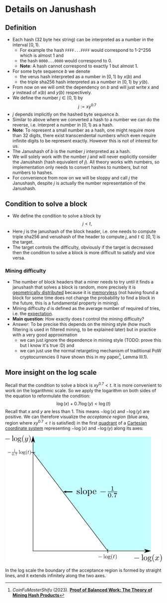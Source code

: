 # Details on Janushash 

## Definition

- Each hash (32 byte hex string) can be interpreted as a number in the interval $[0,1)$. 
    - For example the hash `FFFF...FFFF` would correspond to 1-2^256 which is almost 1 and 
    - the hash `0000...0000` would correspond to 0. 
    - **Note**: A hash cannot correspond to exactly 1 but almost 1. 
- For some byte sequence $b$ we denote
    - the verus hash interpreted as a number in $[0,1)$ by $x(b)$ and
    - the triple sha256 hash interpreted as a number in $[0,1)$ by $y(b)$.
- From now on we will omit the dependency on $b$ and will just write $x$ and $y$ instead of $x(b)$ and $y(b)$ respectively.
- We define the number $j\in [0,1)$ by
$$j := x y^{0.7}$$
- $j$ depends implicitly on the hashed byte sequence $b$.
- Similar to above where we converted a hash to a number we can do the reverse, i.e. interpret a number in $[0,1)$ as a hash.
- **Note**: To represent a small number as a hash, one might require more than 32 digits, there exist transcendental numbers which even require infinite digits to be represent exactly. However this is not of interest for us.
- The Janushash of $b$ is the number $j$ interpreted as a hash. 
- We will solely work with the number $j$ and will never explicitly consider the Janushash (hash equivalent of $j$). All theory works with numbers, so implementation only needs to convert hashes to numbers, but not numbers to hashes.
- For convenience from now on we will be sloppy and call $j$ the Janushash, despite $j$ is actually the number representation of the Janushash.


## Condition to solve a block

- We define the condition to solve a block by
$$j < t,$$ 
- Here $j$ is the janushash of the block header, i.e. one needs to compute triple sha256 and verushash of the header to compute $j$, and $t\in[0,1]$ is the target. 
- The target controls the difficulty, obviously if the target is decreased then the condition to solve a block is more difficult to satisfy and vice versa.
### Mining difficulty
- The number of block headers that a miner needs to try until it finds a janushash that solves a block is random, more precisely it is [geometrically distributed](https://en.wikipedia.org/wiki/Geometric_distribution) because it is [memoryless](https://en.wikipedia.org/wiki/Memorylessness) (not having found a block for some time does not change the probability to find a block in the future, this is a fundamental property in mining).
- Mining difficulty $d$ is defined as the average number of required of tries, i.e. the [expectation](https://en.wikipedia.org/wiki/Expected_value).
- **Main question**: How exactly does $t$ control the mining difficulty?
- Answer: To be precise this depends on the mining style (how much filtering is used in filtered mining, to be explained later) but in practice with a very good approximation 
    - we can just ignore the dependence in mining style (TODO: prove this but I know it's true :D) and
    - we can just use the normal retargeting mechanism of traditional PoW cryptocurrencies (I have shown this in my paper[^1], Lemma III.1).


## More insight on the log scale
Recall that the condition to solve a block is $xy^{0.7} < t$. 
It is more convenient to work on the logarithmic scale. So we apply the logarithm on both sides of the equation to reformulate the condition:
$$\log(x) + 0.7 \log(y) < \log(t)$$
Recall that $x$ and $y$ are less than 1. This means $-\log(x)$ and $-\log(y)$ are positive. We can therefore visualize the *acceptance region* (blue area, region where $xy^{0.7}< t$ is satisfied) in the first [quadrant](https://en.wikipedia.org/wiki/Quadrant_(plane_geometry)) of a [Cartesian coordinate system](https://en.wikipedia.org/wiki/Cartesian_coordinate_system) representing $-\log(x)$ and $-\log(y)$ along its axes:

<p align="center">
  <img src="./img/acceptance_region.svg" alt="Acceptance Region"/>
</p>

In the log scale the boundary of the acceptance region is formed by straight lines, and it extends infinitely along the two axes.



[^1]: *CoinFuMasterShifu* (2023). **[Proof of Balanced Work: The Theory of Mining Hash Products](https://github.com/CoinFuMasterShifu/ProofOfBalancedWork/blob/main/PoBW.pdf)**
